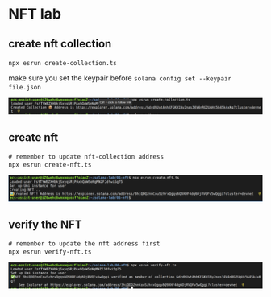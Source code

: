 # NFT lab

## create nft collection

```shell
npx esrun create-collection.ts
```

make sure you set the keypair before `solana config set --keypair file.json`

![NFT Collection](./create-collection.png)

## create nft

```shell
# remember to update nft-collection address 
npx esrun create-nft.ts
```

![Create NFT](./create-nft.png)

## verify the NFT 

```shell
# remember to update the nft address first
npx esrun verify-nft.ts
```

![Verify NFT](./verify-nft.png)